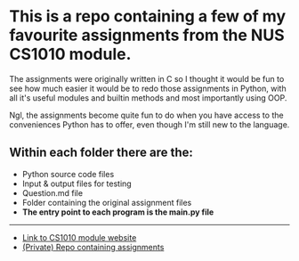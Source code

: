 # This is a repo containing a few of my favourite assignments from the NUS CS1010 module. 
The assignments were originally written in C so I thought it would be fun to see how much easier it would be to redo those assignments in Python,
with all it's useful modules and builtin methods and most importantly using OOP.

Ngl, the assignments become quite fun to do when you have access to the conveniences Python has to offer, even though I'm still new to the language.

## Within each folder there are the:
- Python source code files
- Input & output files for testing
- Question.md file 
- Folder containing the original assignment files
- **The entry point to each program is the main.py file**

-------------------------------------------------------------------------------
- [Link to CS1010 module website](https://nus-cs1010.github.io/2122-s1/)
- [(Private) Repo containing assignments](https://github.com/nus-cs1010-2122-s1)
